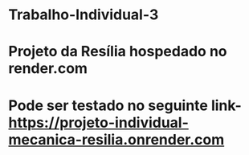 # Trabalho-Individual-3

# Projeto da Resília hospedado no render.com

# Pode ser testado no seguinte link- https://projeto-individual-mecanica-resilia.onrender.com
